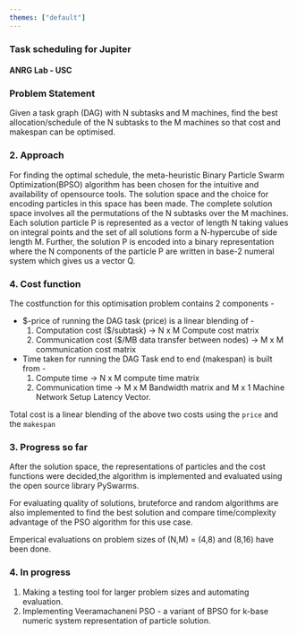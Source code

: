```yaml
---
themes: ["default"]
---
```


### Task scheduling for Jupiter
#### ANRG Lab - USC

### Problem Statement
Given a task graph (DAG) with N subtasks and M machines, find the best allocation/schedule of the N subtasks to the M machines so that cost and makespan can be optimised.


### 2. Approach

For finding the optimal schedule, the meta-heuristic Binary Particle Swarm Optimization(BPSO) algorithm has been chosen for the intuitive and availability of  opensource tools. The solution space and the choice for encoding particles in this space has been made. The complete solution space involves all the permutations of the N subtasks over the M machines. Each solution particle P is represented as a vector of length N taking values on integral points and the set of all solutions form a N-hypercube of side length M. Further, the solution P is encoded into a binary representation where the N components of the particle P are written in base-2 numeral system which gives us a vector Q.


### 4. Cost function
The costfunction for this optimisation problem contains 2 components -
 - $-price of running the DAG task (price) is a linear blending of -
    1. Computation cost ($/subtask) -> N x M Compute cost matrix 
    2. Communication cost ($/MB data transfer between nodes) -> M x M communication cost matrix
 - Time taken for running the DAG Task end to end (makespan) is built from -
    1. Compute time -> N x M compute time matrix
    2. Communication time -> M x M Bandwidth matrix and M x 1 Machine Network Setup Latency Vector. 

Total cost is a linear blending of the above two costs using the `price` and the `makespan`


### 3. Progress so far

After the solution space, the representations of particles and the cost functions were decided,the algorithm is implemented and evaluated using the open source library PySwarms. 

For evaluating quality of solutions, bruteforce and random algorithms are also implemented to find the best solution and compare time/complexity advantage of the PSO algorithm for this use case.

Emperical evaluations on problem sizes of (N,M) = (4,8) and (8,16) have been done.

### 4. In progress
1. Making a testing tool for larger problem sizes and automating evaluation.
2. Implementing Veeramachaneni PSO - a variant of BPSO for k-base numeric system representation of particle solution.


